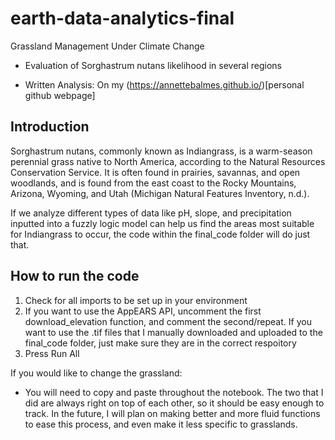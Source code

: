# earth-data-analytics-final
Grassland Management Under Climate Change 
- Evaluation of Sorghastrum nutans likelihood in several regions

- Written Analysis: On my (https://annettebalmes.github.io/)[personal github webpage]

## Introduction
Sorghastrum nutans, commonly known as Indiangrass, is a warm-season perennial grass native to North America, according to the Natural Resources Conservation Service. It is often found in prairies, savannas, and open woodlands, and is found from the east coast to the Rocky Mountains, Arizona, Wyoming, and Utah (Michigan Natural Features Inventory, n.d.).

If we analyze different types of data like pH, slope, and precipitation inputted into a fuzzly logic model can help us find the areas most suitable for Indiangrass to occur, the code within the final_code folder will do just that.

## How to run the code

1. Check for all imports to be set up in your environment
2. If you want to use the AppEARS API, uncomment the first download_elevation function, and comment the second/repeat. If you want to use the .tif files that I manually downloaded and uploaded to the final_code folder, just make sure they are in the correct respoitory
3. Press Run All

If you would like to change the grassland:
* You will need to copy and paste throughout the notebook. The two that I did are always right on top of each other, so it should be easy enough to track. In the future, I will plan on making better and more fluid functions to ease this process, and even make it less specific to grasslands.
